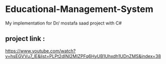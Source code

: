 # Educational-Management-System


My implementation for Dr/ mostafa saad project with C# 

## project link :
https://www.youtube.com/watch?v=hsEGVVu7_lE&list=PLPt2dINI2MIZPFq6HyUB1Uhxdh1UDnZMS&index=38

